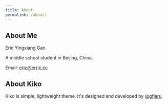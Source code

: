 ```yaml
---
title: About
permalink: /about/
---
```


## About Me
Eric Yingxiang Gao

A middle school student in Beijing, China.

Email: eric@erric.cc


## About Kiko
Kiko is simple, lightweight theme. It's designed and developed by [@gfjaru](https://twitter.com/gfjaru).
